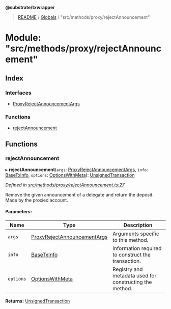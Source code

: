 **@substrate/txwrapper**

> [README](../README.md) / [Globals](../globals.md) / "src/methods/proxy/rejectAnnouncement"

# Module: "src/methods/proxy/rejectAnnouncement"

## Index

### Interfaces

* [ProxyRejectAnnouncementArgs](../interfaces/_src_methods_proxy_rejectannouncement_.proxyrejectannouncementargs.md)

### Functions

* [rejectAnnouncement](_src_methods_proxy_rejectannouncement_.md#rejectannouncement)

## Functions

### rejectAnnouncement

▸ **rejectAnnouncement**(`args`: [ProxyRejectAnnouncementArgs](../interfaces/_src_methods_proxy_rejectannouncement_.proxyrejectannouncementargs.md), `info`: [BaseTxInfo](../interfaces/_src_util_types_.basetxinfo.md), `options`: [OptionsWithMeta](../interfaces/_src_util_types_.optionswithmeta.md)): [UnsignedTransaction](../interfaces/_src_util_types_.unsignedtransaction.md)

*Defined in [src/methods/proxy/rejectAnnouncement.ts:27](https://github.com/paritytech/txwrapper/blob/5c4d9c5/src/methods/proxy/rejectAnnouncement.ts#L27)*

Remove the given announcement of a delegate and return the deposit. Made by the proxied account.

#### Parameters:

Name | Type | Description |
------ | ------ | ------ |
`args` | [ProxyRejectAnnouncementArgs](../interfaces/_src_methods_proxy_rejectannouncement_.proxyrejectannouncementargs.md) | Arguments specific to this method. |
`info` | [BaseTxInfo](../interfaces/_src_util_types_.basetxinfo.md) | Information required to construct the transaction. |
`options` | [OptionsWithMeta](../interfaces/_src_util_types_.optionswithmeta.md) | Registry and metadata used for constructing the method.  |

**Returns:** [UnsignedTransaction](../interfaces/_src_util_types_.unsignedtransaction.md)
